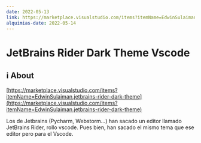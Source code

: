 ```yaml
---
date: 2022-05-13
link: https://marketplace.visualstudio.com/items?itemName=EdwinSulaiman.jetbrains-rider-dark-theme
alquimias-date: 2022-05-14
---
```


# JetBrains Rider Dark Theme Vscode

## ℹ️ About

[https://marketplace.visualstudio.com/items?itemName=EdwinSulaiman.jetbrains-rider-dark-theme](https://marketplace.visualstudio.com/items?itemName=EdwinSulaiman.jetbrains-rider-dark-theme)

Los de Jetbrains (Pycharm, Webstorm...) han sacado un editor llamado JetBrains Rider, rollo vscode. Pues bien, han sacado el mismo tema que ese editor pero para el Vscode.


